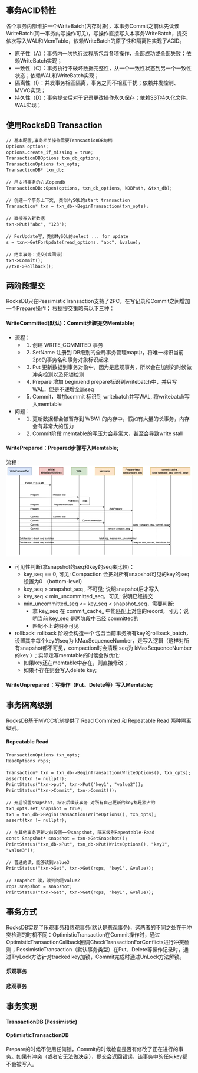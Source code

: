 ## 事务ACID特性
各个事务内部维护一个WriteBatch(内存对象)，本事务Commit之前优先读该WriteBatch(同一事务内写操作可见)，写操作直接写入本事务WriteBatch，提交依次写入WAL和MemTable，依赖WriteBatch的原子性和隔离性实现了ACID。
- 原子性（A）：事务内一次执行过程所包含各项操作，全部成功或全部失败；依赖WriteBatch实现；
- 一致性（C）：事务执行不破坏数据完整性，从一个一致性状态到另一个一致性状态；依赖WAL和WriteBatch实现；
- 隔离性（I）：并发事务相互隔离，事务之间不相互干扰；依赖并发控制、MVVC实现；
- 持久性（D）：事务提交后对于记录更改操作永久保存；依赖SST持久化文件、WAL实现；

## 使用RocksDB Transaction
```
// 基本配置,事务相关操作需要TransactionDB句柄
Options options;
options.create_if_missing = true;
TransactionDBOptions txn_db_options;
TransactionOptions txn_opts;
TransactionDB* txn_db;

// 用支持事务的方式opendb
TransactionDB::Open(options, txn_db_options, kDBPath, &txn_db);

// 创建一个事务上下文, 类似MySQL的start transaction
Transaction* txn = txn_db->BeginTransaction(txn_opts);

// 直接写入新数据
txn->Put("abc", "123");

// ForUpdate写，类似MySQL的select ... for update
s = txn->GetForUpdate(read_options, "abc", &value); 

// 结束事务：提交(或回滚)
txn->Commit();      
//txn->Rollback();
```
## 两阶段提交
RocksDB只在PessimisticTransaction支持了2PC，在写记录和Commit之间增加一个Prepare操作； 根据提交策略有以下三种：
#### WriteCommitted(默认)：Commit步骤提交Memtable;
- 流程：
  - 1. 创建 WRITE_COMMITED 事务
  - 2. SetName 注册到 DB级别的全局事务管理map中，将唯一标识当前2pc的事务名和事务对象标识起来
  - 3. Put 更新数据到事务对象中，因为是悲观事务，所以会在加锁的时候做冲突检测以及死锁检测
  - 4. Prepare 增加 begin/end prepare标识到writebatch中，并只写WAL，但是不递增全局seq
  - 5. Commit，增加commit 标识到 writebatch并写WAL, 将writebatch写入memtable
- 问题：
  - 1. 更新数据都会被暂存到 WBWI 的内存中，假如有大量的长事务，内存会有非常大的压力
  - 2. Commit阶段 memtable的写压力会非常大，甚至会导致write stall
#### WritePrepared：Prepared步骤写入Memtable;
流程：  
<img src="images/2pc-write-prepared.png" width="960px" />  
- 可见性判断(拿snapshot的seq和key的seq来比较)：
  - key_seq == 0, 可见; Compaction 会把对所有snapshot可见的key的seq设置为0 （bottom-level）
  - key_seq > snapshot_seq , 不可见; 说明snapshot后才写入
  - key_seq < min_uncommitted_seq，可见; 说明已经提交
  - min_uncommitted_seq <= key_seq < snapshot_seq，需要判断:
    - 拿 key_seq 在 commit_cache_ 中能匹配上对应的record，可见；说明当前 key_seq 是两阶段中已经 committed的
    - 匹配不上说明不可见
- rollback:
rollback 阶段会构造一个 包含当前事务所有key的rollback_batch，设置其中每个key的seq为 kMaxSequenceNumber，走写入逻辑（这样对所有snapshot都不可见，compaction时会清理 seq为 kMaxSequenceNumber 的key ）; 实际走写memtable的时候会做优化: 
    - 如果key还在memtable中存在，则直接修改；
    - 如果不存在则会写入delete key;

#### WriteUnprepared：写操作（Put、Delete等）写入Memtable;

## 事务隔离级别
RocksDB基于MVCC机制提供了 Read Commited 和 Repeatable Read 两种隔离级别。
#### Repeatable Read
```
TransactionOptions txn_opts;
ReadOptions rops;

Transaction* txn = txn_db->BeginTransaction(WriteOptions(), txn_opts);
assert(txn != nullptr);
PrintStatus("txn->put", txn->Put("key1", "value2"));
PrintStatus("txn->Commit", txn->Commit());

// 开启设置snapshot，标识后续该事务 对所有自己更新的key都是独占的
txn_opts.set_snapshot = true;
txn = txn_db->BeginTransaction(WriteOptions(), txn_opts);
assert(txn != nullptr);

// 在其他事务更新之前设置一个snapshot, 隔离级别Repeatable-Read
const Snapshot* snapshot = txn->GetSnapshot();
PrintStatus("txn_db->Put", txn_db->Put(WriteOptions(), "key1", "value3"));

// 普通的读，能够读到value3
PrintStatus("txn->Get", txn->Get(rops, "key1", &value));

// snapshot 读，读到的是value2
rops.snapshot = snapshot;
PrintStatus("txn->Get", txn->Get(rops, "key1", &value));
```

## 事务方式
RocksDB实现了乐观事务和悲观事务(默认是悲观事务)，这两者的不同之处在于冲突检测的时机不同：OptimisticTransaction在Commit操作时，通过OptimisticTransactionCallback回调CheckTransactionForConflicts进行冲突检测；PessimisticTransaction（默认事务类型）在Put、Delete等操作记录时，通过TryLock方法针对tracked key加锁，Commit完成时通过UnLock方法解锁。
#### 乐观事务
#### 悲观事务

## 事务实现
#### TransactionDB (Pessimistic)
#### OptimisticTransactionDB
Prepare的时候不使用任何锁，Commit的时候检查是否有修改了正在进行的事务。如果有冲突（或者它无法做决定），提交会返回错误，该事务中的任何key都不会被写入。
